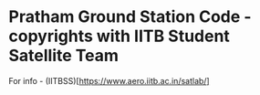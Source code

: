 # Pratham Ground Station Code - copyrights with IITB Student Satellite Team
For info - (IITBSS)[https://www.aero.iitb.ac.in/satlab/]
